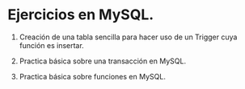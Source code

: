 # Ejercicios en MySQL.

1) Creación de una tabla sencilla para hacer uso de un Trigger cuya función es insertar.

2) Practica básica sobre una transacción en MySQL.

3) Practica básica sobre funciones en MySQL.
